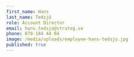 ```yaml
---
first_name: Hans
last_name: Tedsjö
role: Account Director
email: hans.tedsjo@strateg.se
phone: 070-184 44 04
image: /media/uploads/employee-hans-tedsjo.jpg
published: true
---
```

